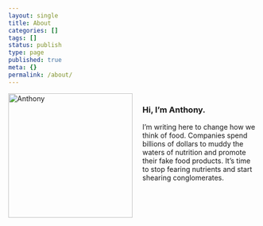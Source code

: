```yaml
---
layout: single
title: About
categories: []
tags: []
status: publish
type: page
published: true
meta: {}
permalink: /about/
---
```


<div style="display: flex; align-items: flex-start;">
  <img src="{{ 'assets/images/anthony.jpg' | relative_url }}" alt="Anthony" style="width: 250px; margin-right: 20px; ">
  <div>
    <h3>Hi, I’m Anthony.</h3>
    <body>I’m writing here to change how we think of food. Companies spend billions of dollars to muddy the waters of nutrition and promote their fake food products. It’s time to stop fearing nutrients and start shearing conglomerates.</body>
  </div>
</div>
